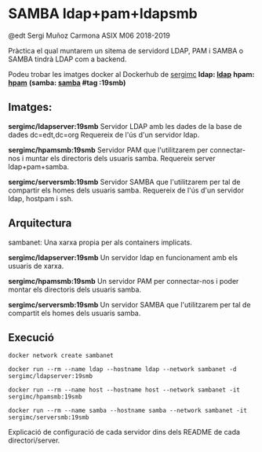# SAMBA ldap+pam+ldapsmb
@edt Sergi Muñoz Carmona ASIX M06 2018-2019

Pràctica el qual muntarem un sitema de servidord LDAP, PAM i SAMBA o SAMBA tindrà LDAP com a backend.

Podeu trobar les imatges docker al Dockerhub de [sergimc](https://hub.docker.com/u/sergimc/)
**ldap: [ldap](https://cloud.docker.com/repository/docker/sergimc/serversmb)**
**hpam: [hpam](https://cloud.docker.com/repository/docker/sergimc/hpamsmb)**
**(samba: [samba](https://cloud.docker.com/repository/docker/sergimc/serversmb) #tag :19smb)**
## Imatges:
**sergimc/ldapserver:19smb** Servidor LDAP amb les dades de la base de dades dc=edt,dc=org Requereix de l'ús d'un servidor ldap.

**sergimc/hpamsmb:19smb** Servidor PAM que l'utilitzarem per connectar-nos i muntar els directoris dels usuaris samba. Requereix
server ldap+pam+samba.

**sergimc/serversmb:19smb** Servidor SAMBA que l'utilitzarem per tal de compartir els homes dels usuaris samba. 
Requereix de l'ús d'un servidor ldap, hostpam i ssh.

## Arquitectura

sambanet: Una xarxa propia per als containers implicats.

**sergimc/ldapserver:19smb**  Un servidor ldap en funcionament amb els usuaris de xarxa.

**sergimc/hpamsmb:19smb** Un servidor PAM per connectar-nos i poder montar els directoris dels usuaris samba.

**sergimc/serversmb:19smb** Un servidor SAMBA que l'utilitzarem per tal de compartit els homes dels usuaris samba.

## Execució

```
docker network create sambanet

docker run --rm --name ldap --hostname ldap --network sambanet -d sergimc/ldapserver:19smb

docker run --rm --name host --hostname host --network sambanet -it sergimc/hpamsmb:19smb

docker run --rm --name samba --hostname samba --network sambanet -it sergimc/serversmb:19smb
```
Explicació de configuració de cada servidor dins dels README de cada directori/server.
